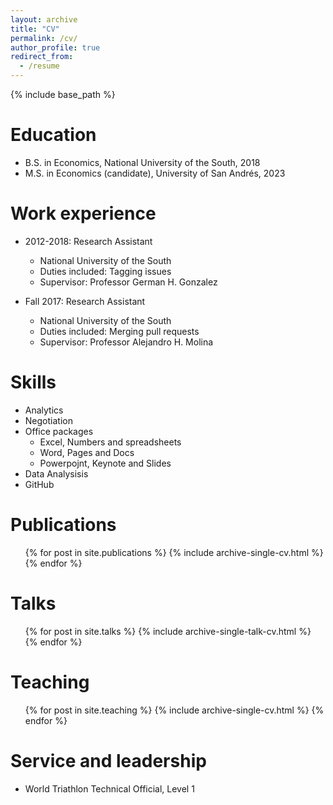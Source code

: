 ```yaml
---
layout: archive
title: "CV"
permalink: /cv/
author_profile: true
redirect_from:
  - /resume
---
```


{% include base_path %}

Education
======
* B.S. in Economics, National University of the South, 2018
* M.S. in Economics (candidate), University of San Andrés, 2023


Work experience
======
* 2012-2018: Research Assistant
  * National University of the South
  * Duties included: Tagging issues
  * Supervisor: Professor German H. Gonzalez

* Fall 2017: Research Assistant
  * National University of the South
  * Duties included: Merging pull requests
  * Supervisor: Professor Alejandro H. Molina
  
Skills
======
* Analytics
* Negotiation
* Office packages
  * Excel, Numbers and spreadsheets
  * Word, Pages and Docs
  * Powerpojnt, Keynote and Slides
* Data Analysisis
* GitHub

Publications
======
  <ul>{% for post in site.publications %}
    {% include archive-single-cv.html %}
  {% endfor %}</ul>
  
Talks
======
  <ul>{% for post in site.talks %}
    {% include archive-single-talk-cv.html %}
  {% endfor %}</ul>
  
Teaching
======
  <ul>{% for post in site.teaching %}
    {% include archive-single-cv.html %}
  {% endfor %}</ul>
  
Service and leadership
======
* World Triathlon Technical Official, Level 1
